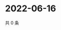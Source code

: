 # 2022-06-16

共 0 条

<!-- BEGIN WEIBO -->
<!-- 最后更新时间 Thu Jun 16 2022 16:21:51 GMT+0800 (China Standard Time) -->

<!-- END WEIBO -->
